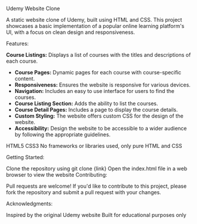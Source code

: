 Udemy Website Clone

A static website clone of Udemy, built using HTML and CSS. This project showcases a basic implementation of a popular online learning platform's UI, with a focus on clean design and responsiveness.

Features:

**Course Listings:** Displays a list of courses with the titles and descriptions of each course.
*   **Course Pages:** Dynamic pages for each course with course-specific content.
*   **Responsiveness:** Ensures the website is responsive for various devices.
*   **Navigation:** Includes an easy to use interface for users to find the courses.
*   **Course Listing Section:** Adds the ability to list the courses.
*   **Course Detail Pages:** Includes a page to display the course details.
*   **Custom Styling:** The website offers custom CSS for the design of the website.
*   **Accessibility:** Design the website to be accessible to a wider audience by following the appropriate guidelines.

HTML5
CSS3
No frameworks or libraries used, only pure HTML and CSS

Getting Started:

Clone the repository using git clone {link}
Open the index.html file in a web browser to view the website
Contributing:

Pull requests are welcome! If you'd like to contribute to this project, please fork the repository and submit a pull request with your changes.


Acknowledgments:

Inspired by the original Udemy website
Built for educational purposes only
